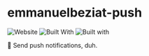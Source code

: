 # emmanuelbeziat-push

![Website](https://img.shields.io/website-up-down-green-red/http/shields.io.svg?maxAge=2592000) ![Built With](https://img.shields.io/badge/built_with-fastify-green.svg?style=flat
) ![Built with](https://img.shields.io/badge/built_with-nodejs-blue.svg?style=flat)

🔔 Send push notifications, duh.
